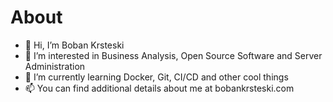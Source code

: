 # About

- 👋 Hi, I’m Boban Krsteski
- 👀 I’m interested in Business Analysis, Open Source Software and Server Administration
- 🌱 I’m currently learning Docker, Git, CI/CD and other cool things
- 📫 You can find additional details about me at bobankrsteski.com
<!---- 💞️ I’m looking to collaborate on ...--->
<!---
bkrstesk/bkrstesk is a ✨ special ✨ repository because its `README.md` (this file) appears on your GitHub profile.
You can click the Preview link to take a look at your changes.
--->
